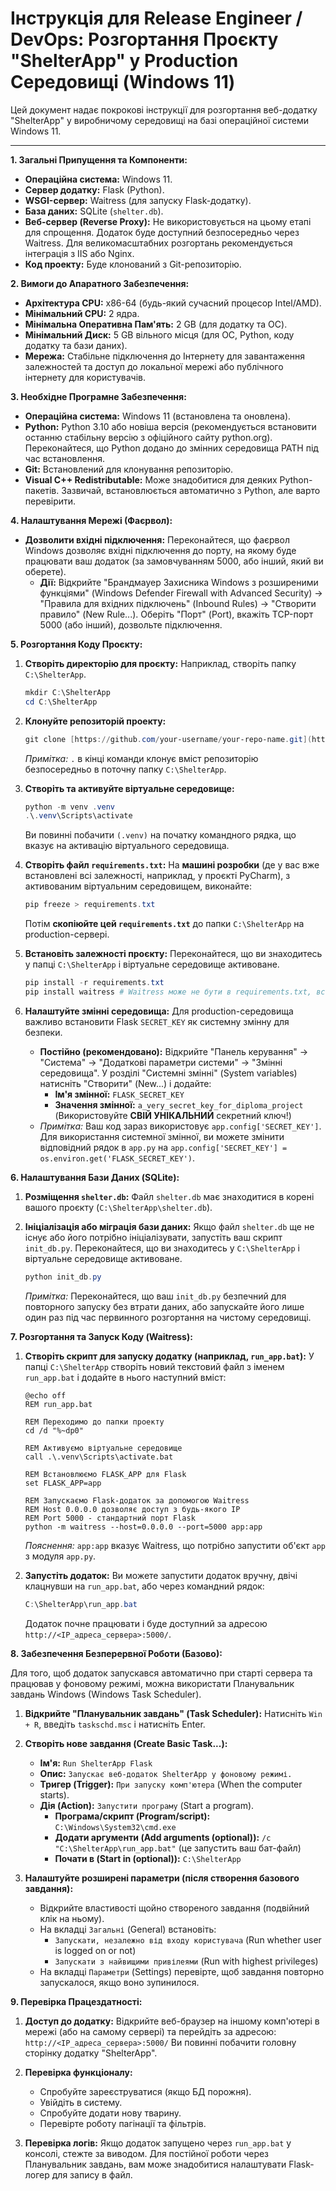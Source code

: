 # Інструкція для Release Engineer / DevOps: Розгортання Проєкту "ShelterApp" у Production Середовищі (Windows 11)

Цей документ надає покрокові інструкції для розгортання веб-додатку "ShelterApp" у виробничому середовищі на базі операційної системи Windows 11.

---

**1. Загальні Припущення та Компоненти:**

* **Операційна система:** Windows 11.
* **Сервер додатку:** Flask (Python).
* **WSGI-сервер:** Waitress (для запуску Flask-додатку).
* **База даних:** SQLite (`shelter.db`).
* **Веб-сервер (Reverse Proxy):** Не використовується на цьому етапі для спрощення. Додаток буде доступний безпосередньо через Waitress. Для великомасштабних розгортань рекомендується інтеграція з IIS або Nginx.
* **Код проекту:** Буде клонований з Git-репозиторію.

**2. Вимоги до Апаратного Забезпечення:**

* **Архітектура CPU:** x86-64 (будь-який сучасний процесор Intel/AMD).
* **Мінімальний CPU:** 2 ядра.
* **Мінімальна Оперативна Пам'ять:** 2 GB (для додатку та ОС).
* **Мінімальний Диск:** 5 GB вільного місця (для ОС, Python, коду додатку та бази даних).
* **Мережа:** Стабільне підключення до Інтернету для завантаження залежностей та доступ до локальної мережі або публічного інтернету для користувачів.

**3. Необхідне Програмне Забезпечення:**

* **Операційна система:** Windows 11 (встановлена та оновлена).
* **Python:** Python 3.10 або новіша версія (рекомендується встановити останню стабільну версію з офіційного сайту python.org). Переконайтеся, що Python додано до змінних середовища PATH під час встановлення.
* **Git:** Встановлений для клонування репозиторію.
* **Visual C++ Redistributable:** Може знадобитися для деяких Python-пакетів. Зазвичай, встановлюється автоматично з Python, але варто перевірити.

**4. Налаштування Мережі (Фаєрвол):**

* **Дозволити вхідні підключення:** Переконайтеся, що фаєрвол Windows дозволяє вхідні підключення до порту, на якому буде працювати ваш додаток (за замовчуванням 5000, або інший, який ви оберете).
    * **Дії:** Відкрийте "Брандмауер Захисника Windows з розширеними функціями" (Windows Defender Firewall with Advanced Security) -> "Правила для вхідних підключень" (Inbound Rules) -> "Створити правило" (New Rule...). Оберіть "Порт" (Port), вкажіть TCP-порт 5000 (або інший), дозвольте підключення.

**5. Розгортання Коду Проєкту:**

1.  **Створіть директорію для проєкту:**
    Наприклад, створіть папку `C:\ShelterApp`.
    ```powershell
    mkdir C:\ShelterApp
    cd C:\ShelterApp
    ```

2.  **Клонуйте репозиторій проекту:**
    ```powershell
    git clone [https://github.com/your-username/your-repo-name.git](https://github.com/your-username/your-repo-name.git) . # Замініть на реальний URL репозиторію вашого проекту
    ```
    *Примітка:* `.` в кінці команди клонує вміст репозиторію безпосередньо в поточну папку `C:\ShelterApp`.

3.  **Створіть та активуйте віртуальне середовище:**
    ```powershell
    python -m venv .venv
    .\.venv\Scripts\activate
    ```
    Ви повинні побачити `(.venv)` на початку командного рядка, що вказує на активацію віртуального середовища.

4.  **Створіть файл `requirements.txt`:**
    На **машині розробки** (де у вас вже встановлені всі залежності, наприклад, у проєкті PyCharm), з активованим віртуальним середовищем, виконайте:
    ```powershell
    pip freeze > requirements.txt
    ```
    Потім **скопіюйте цей `requirements.txt`** до папки `C:\ShelterApp` на production-сервері.

5.  **Встановіть залежності проєкту:**
    Переконайтеся, що ви знаходитесь у папці `C:\ShelterApp` і віртуальне середовище активоване.
    ```powershell
    pip install -r requirements.txt
    pip install waitress # Waitress може не бути в requirements.txt, встановіть окремо
    ```

6.  **Налаштуйте змінні середовища:**
    Для production-середовища важливо встановити Flask `SECRET_KEY` як системну змінну для безпеки.
    * **Постійно (рекомендовано):** Відкрийте "Панель керування" -> "Система" -> "Додаткові параметри системи" -> "Змінні середовища". У розділі "Системні змінні" (System variables) натисніть "Створити" (New...) і додайте:
        * **Ім'я змінної:** `FLASK_SECRET_KEY`
        * **Значення змінної:** `a_very_secret_key_for_diploma_project` (Використовуйте **СВІЙ УНІКАЛЬНИЙ** секретний ключ!)
    * *Примітка:* Ваш код зараз використовує `app.config['SECRET_KEY']`. Для використання системної змінної, ви можете змінити відповідний рядок в `app.py` на `app.config['SECRET_KEY'] = os.environ.get('FLASK_SECRET_KEY')`.

**6. Налаштування Бази Даних (SQLite):**

1.  **Розміщення `shelter.db`:**
    Файл `shelter.db` має знаходитися в корені вашого проєкту (`C:\ShelterApp\shelter.db`).

2.  **Ініціалізація або міграція бази даних:**
    Якщо файл `shelter.db` ще не існує або його потрібно ініціалізувати, запустіть ваш скрипт `init_db.py`.
    Переконайтеся, що ви знаходитесь у `C:\ShelterApp` і віртуальне середовище активоване.
    ```powershell
    python init_db.py
    ```
    *Примітка:* Переконайтеся, що ваш `init_db.py` безпечний для повторного запуску без втрати даних, або запускайте його лише один раз під час первинного розгортання на чистому середовищі.

**7. Розгортання та Запуск Коду (Waitress):**

1.  **Створіть скрипт для запуску додатку (наприклад, `run_app.bat`):**
    У папці `C:\ShelterApp` створіть новий текстовий файл з іменем `run_app.bat` і додайте в нього наступний вміст:
    ```batch
    @echo off
    REM run_app.bat

    REM Переходимо до папки проекту
    cd /d "%~dp0"

    REM Активуємо віртуальне середовище
    call .\.venv\Scripts\activate.bat

    REM Встановлюємо FLASK_APP для Flask
    set FLASK_APP=app

    REM Запускаємо Flask-додаток за допомогою Waitress
    REM Host 0.0.0.0 дозволяє доступ з будь-якого IP
    REM Port 5000 - стандартний порт Flask
    python -m waitress --host=0.0.0.0 --port=5000 app:app
    ```
    *Пояснення:* `app:app` вказує Waitress, що потрібно запустити об'єкт `app` з модуля `app.py`.

2.  **Запустіть додаток:**
    Ви можете запустити додаток вручну, двічі клацнувши на `run_app.bat`, або через командний рядок:
    ```powershell
    C:\ShelterApp\run_app.bat
    ```
    Додаток почне працювати і буде доступний за адресою `http://<IP_адреса_сервера>:5000/`.

**8. Забезпечення Безперервної Роботи (Базово):**

Для того, щоб додаток запускався автоматично при старті сервера та працював у фоновому режимі, можна використати Планувальник завдань Windows (Windows Task Scheduler).

1.  **Відкрийте "Планувальник завдань" (Task Scheduler):**
    Натисніть `Win + R`, введіть `taskschd.msc` і натисніть Enter.

2.  **Створіть нове завдання (Create Basic Task...):**
    * **Ім'я:** `Run ShelterApp Flask`
    * **Опис:** `Запускає веб-додаток ShelterApp у фоновому режимі.`
    * **Тригер (Trigger):** `При запуску комп'ютера` (When the computer starts).
    * **Дія (Action):** `Запустити програму` (Start a program).
        * **Програма/скрипт (Program/script):** `C:\Windows\System32\cmd.exe`
        * **Додати аргументи (Add arguments (optional)):** `/c "C:\ShelterApp\run_app.bat"` (це запустить ваш бат-файл)
        * **Почати в (Start in (optional)):** `C:\ShelterApp`

3.  **Налаштуйте розширені параметри (після створення базового завдання):**
    * Відкрийте властивості щойно створеного завдання (подвійний клік на ньому).
    * На вкладці `Загальні` (General) встановіть:
        * `Запускати, незалежно від входу користувача` (Run whether user is logged on or not)
        * `Запускати з найвищими привілеями` (Run with highest privileges)
    * На вкладці `Параметри` (Settings) перевірте, щоб завдання повторно запускалося, якщо воно зупинилося.

**9. Перевірка Працездатності:**

1.  **Доступ до додатку:**
    Відкрийте веб-браузер на іншому комп'ютері в мережі (або на самому сервері) та перейдіть за адресою: `http://<IP_адреса_сервера>:5000/`
    Ви повинні побачити головну сторінку додатку "ShelterApp".

2.  **Перевірка функціоналу:**
    * Спробуйте зареєструватися (якщо БД порожня).
    * Увійдіть в систему.
    * Спробуйте додати нову тварину.
    * Перевірте роботу пагінації та фільтрів.

3.  **Перевірка логів:**
    Якщо додаток запущено через `run_app.bat` у консолі, стежте за виводом. Для постійної роботи через Планувальник завдань, вам може знадобитися налаштувати Flask-логер для запису в файл.